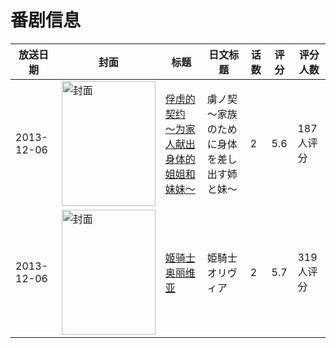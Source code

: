 # 番剧信息

|放送日期|封面|标题|日文标题|话数|评分|评分人数|
|---|---|---|---|---|---|---|
|2013-12-06|<img src="/img/no_icon_subject.png" alt="封面" style="width:150px;height:200px;object-fit:cover;">|[俘虏的契约 ～为家人献出身体的姐姐和妹妹～](https://bangumi.tv/subject/85503)|虜ノ契 ～家族のために身体を差し出す姉と妹～|2|5.6|187人评分|
|2013-12-06|<img src="/img/no_icon_subject.png" alt="封面" style="width:150px;height:200px;object-fit:cover;">|[姬骑士奥丽维亚](https://bangumi.tv/subject/90784)|姫騎士オリヴィア|2|5.7|319人评分|
